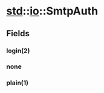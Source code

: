 # [std](/libs/std/)::[io](/libs/std/io/)::SmtpAuth

## Fields

### login(2)

### none

### plain(1)
